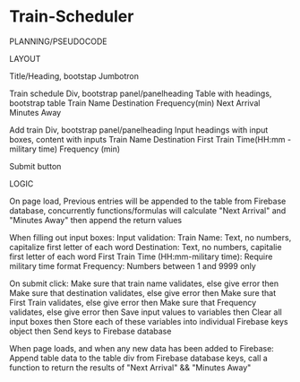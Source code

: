 # Train-Scheduler


PLANNING/PSEUDOCODE






LAYOUT


Title/Heading, bootstap Jumbotron

Train schedule Div, bootstrap panel/panelheading
	Table with headings, bootstrap table
		 Train Name   Destination   Frequency(min)   Next Arrival   Minutes Away

Add train Div, bootstrap panel/panelheading
	Input headings with input boxes, content with inputs
		Train Name   Destination   First Train Time(HH:mm - military time) Frequency (min)


Submit button







LOGIC

On page load, Previous entries will be appended to the table from Firebase database, concurrently
functions/formulas will calculate "Next Arrival" and "Minutes Away" then append the return values


When filling out input boxes:
	Input validation: Train Name: Text, no numbers, capitalize first letter of each word
						Destination: Text, no numbers, capitalie first letter of each word
						First Train Time (HH:mm-military time): Require military time format
						Frequency: Numbers between 1 and 9999 only

On submit click:
	Make sure that train name validates, else give error
		then
	Make sure that destination validates, else give error
		then
	Make sure that First Train validates, else give error
		then
	Make sure that Frequency validates, else give error
		then
	Save input values to variables
		then
	Clear all input boxes
		then
	Store each of these variables into individual Firebase keys object
		then
	Send keys to Firebase database


When page loads, and when any new data has been added to Firebase:
		Append table data to the table div from Firebase database keys, call a function to return the results of "Next Arrival" && "Minutes Away"




